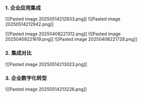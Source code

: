 ### 1. 企业应用集成
![[Pasted image 20250514212833.png]]
![[Pasted image 20250514212942.png]]


![[Pasted image 20250408221312.png]]
![[Pasted image 20250408221619.png]]
![[Pasted image 20250408221728.png]]
### 2. 集成对比
![[Pasted image 20250514213023.png]]
### 3. 企业数字化转型
![[Pasted image 20250514213226.png]]
